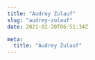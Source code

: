 ```yaml
---
title: "Audrey Zulauf"
slug: "audrey-zulauf"
date: 2021-02-20T06:51:34Z

meta:
  title: "Audrey Zulauf"
---
```


